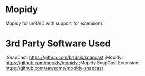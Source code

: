 # Mopidy
Mopidy for unRAID with support for extensions
# 3rd Party Software Used
;SnapCast: https://github.com/badaix/snapcast
;Mopidy: https://github.com/mopidy/mopidy
;Mopidy SnapCast Extension: https://github.com/aawsome/mopidy-snapcast
